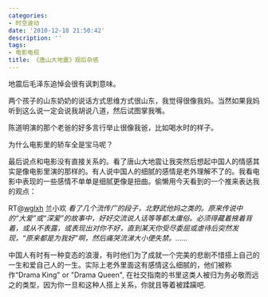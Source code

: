 ```yaml
---
categories:
- 时空波动
date: '2010-12-18 21:50:42'
description: ''
tags:
- 电影电视
title: 《唐山大地震》观后杂感
---
```

地震后毛泽东追悼会很有讽刺意味。



两个孩子的山东奶奶的说话方式思维方式很山东，我觉得很像我妈。当然如果我妈听到这么说一定会说我胡说八道，然后试图掌我嘴。



陈道明演的那个老爸的好多言行举止很像我爸，比如喝水时的样子。



为什么电影里的轿车全是宝马呢？



最后说点和电影没有直接关系的。看了唐山大地震让我突然后想起中国人的情感其实是像电影里演的那样的。有人说中国人的细腻的感情是老外理解不了的。我看电影中表现的一些感情不单单是细腻更像是扭曲。偷懒用今天看到的一个推来表达我的观点：



RT@[wglxh](http://twitter.com/#!/wglxh "兰小欢") 兰小欢 *看了几个流传广的段子，北野武他妈之类的。原来传说中的“大爱”或“深爱”的故事中，好好交流说人话等等都太庸俗。必须得藏着掖着背着，或从不表露，或表现出对你不好，直到某天你受尽委屈或虐待后突然发现，“原来都是为我好”啊，然后痛哭流涕大小便失禁。......*




中国人有时有一种变态的浪漫，有时他们为了成就一个完美的悲剧不惜搭上自己的一生和爱自己人的一生。实际上老外里面这有感情这么细腻的，他们被称作“Drama King" or "Drama Queen", 在社交指南的书里这类人被归为务必敬而远之的类型，因为你一旦和这种人搭上关系，你就且等着被蹂躏吧.
